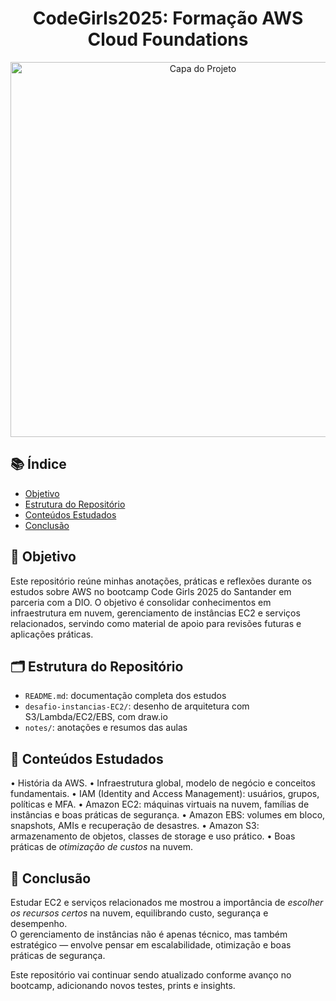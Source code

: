 <h1 align="center">CodeGirls2025: Formação AWS Cloud Foundations</h1>
<p align="center">
  <img src="https://convergenciadigital.com.br/wp-content/uploads/2023/05/cloud.jpg" alt="Capa do Projeto" width="600"/>
</p>

## 📚 Índice

- [Objetivo](#objetivo)
- [Estrutura do Repositório](#estrutura-do-repositório)
- [Conteúdos Estudados](#conteudos-estudados)
- [Conclusão](#conclusao)

## 🎯 Objetivo

Este repositório reúne minhas anotações, práticas e reflexões durante os estudos sobre AWS no bootcamp Code Girls 2025 do Santander em parceria com a DIO. O objetivo é consolidar conhecimentos em infraestrutura em nuvem, gerenciamento de instâncias EC2 e serviços relacionados, servindo como material de apoio para revisões futuras e aplicações práticas.

## 🗂️ Estrutura do Repositório

- `README.md`: documentação completa dos estudos
- `desafio-instancias-EC2/`: desenho de arquitetura com S3/Lambda/EC2/EBS, com draw.io
- `notes/`: anotações e resumos das aulas

## 📖 Conteúdos Estudados

•⁠  ⁠História da AWS.
•⁠  ⁠Infraestrutura global, modelo de negócio e conceitos fundamentais.
•⁠  ⁠IAM (Identity and Access Management): usuários, grupos, políticas e MFA.
•⁠  ⁠Amazon EC2: máquinas virtuais na nuvem, famílias de instâncias e boas práticas de segurança.
•⁠  ⁠Amazon EBS: volumes em bloco, snapshots, AMIs e recuperação de desastres.
•⁠  ⁠Amazon S3: armazenamento de objetos, classes de storage e uso prático.
•⁠  ⁠Boas práticas de *otimização de custos* na nuvem.

## 📌 Conclusão  

Estudar EC2 e serviços relacionados me mostrou a importância de *escolher os recursos certos* na nuvem, equilibrando custo, segurança e desempenho.  
O gerenciamento de instâncias não é apenas técnico, mas também estratégico — envolve pensar em escalabilidade, otimização e boas práticas de segurança.  

Este repositório vai continuar sendo atualizado conforme avanço no bootcamp, adicionando novos testes, prints e insights.  
